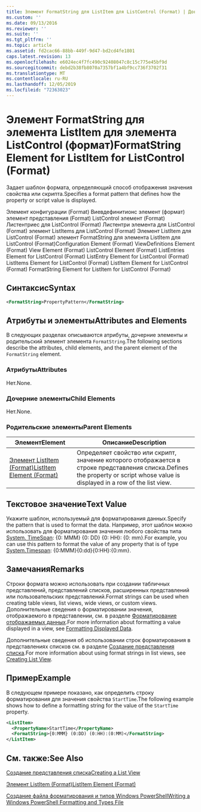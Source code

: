 ```yaml
---
title: Элемент FormatString для ListItem для ListControl (Format) | Документация Майкрософт
ms.custom: ''
ms.date: 09/13/2016
ms.reviewer: ''
ms.suite: ''
ms.tgt_pltfrm: ''
ms.topic: article
ms.assetid: fd2cac66-88bb-449f-9d47-bd2cd4fe1801
caps.latest.revision: 13
ms.openlocfilehash: e6024ec4f7fc490c92408047c8c15c775e45bf9d
ms.sourcegitcommit: debd2b38fb8070a7357bf1a4bf9cc736f3702f31
ms.translationtype: MT
ms.contentlocale: ru-RU
ms.lasthandoff: 12/05/2019
ms.locfileid: "72363023"
---
```

# <a name="formatstring-element-for-listitem-for-listcontrol--format"></a><span data-ttu-id="ecdf3-102">Элемент FormatString для элемента ListItem для элемента ListControl (формат)</span><span class="sxs-lookup"><span data-stu-id="ecdf3-102">FormatString Element for ListItem for ListControl  (Format)</span></span>

<span data-ttu-id="ecdf3-103">Задает шаблон формата, определяющий способ отображения значения свойства или скрипта.</span><span class="sxs-lookup"><span data-stu-id="ecdf3-103">Specifies a format pattern that defines how the property or script value is displayed.</span></span>

<span data-ttu-id="ecdf3-104">Элемент конфигурации (Format) Виевдефинитионс элемент (формат) элемент представления (Format) ListControl элемент (Format) Листентриес для ListControl (Format) Листентри элемента для ListControl (Format) элемент ListItems для ListControl (Format) Элемент ListItem для ListControl (Format) элемент FormatString для элемента ListItem для ListControl (Format)</span><span class="sxs-lookup"><span data-stu-id="ecdf3-104">Configuration Element (Format) ViewDefinitions Element (Format) View Element (Format) ListControl Element (Format) ListEntries Element for ListControl (Format) ListEntry Element for ListControl (Format) ListItems Element for ListControl (Format) ListItem Element for ListControl (Format) FormatString Element for ListItem for ListControl (Format)</span></span>

## <a name="syntax"></a><span data-ttu-id="ecdf3-105">Синтаксис</span><span class="sxs-lookup"><span data-stu-id="ecdf3-105">Syntax</span></span>

```xml
<FormatString>PropertyPattern</FormatString>
```

## <a name="attributes-and-elements"></a><span data-ttu-id="ecdf3-106">Атрибуты и элементы</span><span class="sxs-lookup"><span data-stu-id="ecdf3-106">Attributes and Elements</span></span>

<span data-ttu-id="ecdf3-107">В следующих разделах описываются атрибуты, дочерние элементы и родительский элемент элемента `FormatString`.</span><span class="sxs-lookup"><span data-stu-id="ecdf3-107">The following sections describe the attributes, child elements, and the parent element of the `FormatString` element.</span></span>

### <a name="attributes"></a><span data-ttu-id="ecdf3-108">Атрибуты</span><span class="sxs-lookup"><span data-stu-id="ecdf3-108">Attributes</span></span>

<span data-ttu-id="ecdf3-109">Нет.</span><span class="sxs-lookup"><span data-stu-id="ecdf3-109">None.</span></span>

### <a name="child-elements"></a><span data-ttu-id="ecdf3-110">Дочерние элементы</span><span class="sxs-lookup"><span data-stu-id="ecdf3-110">Child Elements</span></span>

<span data-ttu-id="ecdf3-111">Нет.</span><span class="sxs-lookup"><span data-stu-id="ecdf3-111">None.</span></span>

### <a name="parent-elements"></a><span data-ttu-id="ecdf3-112">Родительские элементы</span><span class="sxs-lookup"><span data-stu-id="ecdf3-112">Parent Elements</span></span>

|<span data-ttu-id="ecdf3-113">Элемент</span><span class="sxs-lookup"><span data-stu-id="ecdf3-113">Element</span></span>|<span data-ttu-id="ecdf3-114">Описание</span><span class="sxs-lookup"><span data-stu-id="ecdf3-114">Description</span></span>|
|-------------|-----------------|
|[<span data-ttu-id="ecdf3-115">Элемент ListItem (Format)</span><span class="sxs-lookup"><span data-stu-id="ecdf3-115">ListItem Element (Format)</span></span>](./listitem-element-for-listitems-for-listcontrol-format.md)|<span data-ttu-id="ecdf3-116">Определяет свойство или скрипт, значение которого отображается в строке представления списка.</span><span class="sxs-lookup"><span data-stu-id="ecdf3-116">Defines the property or script whose value is displayed in a row of the list view.</span></span>|

## <a name="text-value"></a><span data-ttu-id="ecdf3-117">Текстовое значение</span><span class="sxs-lookup"><span data-stu-id="ecdf3-117">Text Value</span></span>

<span data-ttu-id="ecdf3-118">Укажите шаблон, используемый для форматирования данных.</span><span class="sxs-lookup"><span data-stu-id="ecdf3-118">Specify the pattern that is used to format the data.</span></span> <span data-ttu-id="ecdf3-119">Например, этот шаблон можно использовать для форматирования значения любого свойства типа [System. TimeSpan](/dotnet/api/System.TimeSpan): {0: MMM} {0: DD} {0: HH}: {0: mm}.</span><span class="sxs-lookup"><span data-stu-id="ecdf3-119">For example, you can use this pattern to format the value of any property that is of type [System.Timespan](/dotnet/api/System.TimeSpan): {0:MMM}{0:dd}{0:HH}:{0:mm}.</span></span>

## <a name="remarks"></a><span data-ttu-id="ecdf3-120">Замечания</span><span class="sxs-lookup"><span data-stu-id="ecdf3-120">Remarks</span></span>

<span data-ttu-id="ecdf3-121">Строки формата можно использовать при создании табличных представлений, представлений списков, расширенных представлений или пользовательских представлений.</span><span class="sxs-lookup"><span data-stu-id="ecdf3-121">Format strings can be used when creating table views, list views, wide views, or custom views.</span></span> <span data-ttu-id="ecdf3-122">Дополнительные сведения о форматировании значения, отображаемого в представлении, см. в разделе [Форматирование отображаемых данных](./formatting-displayed-data.md).</span><span class="sxs-lookup"><span data-stu-id="ecdf3-122">For more information about formatting a value displayed in a view, see [Formatting Displayed Data](./formatting-displayed-data.md).</span></span>

<span data-ttu-id="ecdf3-123">Дополнительные сведения об использовании строк форматирования в представлениях списков см. в разделе [Создание представления списка](./creating-a-list-view.md).</span><span class="sxs-lookup"><span data-stu-id="ecdf3-123">For more information about using format strings in list views, see [Creating List View](./creating-a-list-view.md).</span></span>

## <a name="example"></a><span data-ttu-id="ecdf3-124">Пример</span><span class="sxs-lookup"><span data-stu-id="ecdf3-124">Example</span></span>

<span data-ttu-id="ecdf3-125">В следующем примере показано, как определить строку форматирования для значения свойства `StartTime`.</span><span class="sxs-lookup"><span data-stu-id="ecdf3-125">The following example shows how to define a formatting string for the value of the `StartTime` property.</span></span>

```xml
<ListItem>
  <PropertyName>StartTime</PropertyName>
  <FormatString>{0:MMM} (0:DD) (0:HH):(0:MM)</FormatString>
</ListItem>
```

## <a name="see-also"></a><span data-ttu-id="ecdf3-126">См. также:</span><span class="sxs-lookup"><span data-stu-id="ecdf3-126">See Also</span></span>

[<span data-ttu-id="ecdf3-127">Создание представления списка</span><span class="sxs-lookup"><span data-stu-id="ecdf3-127">Creating a List View</span></span>](./creating-a-list-view.md)

[<span data-ttu-id="ecdf3-128">Элемент ListItem (Format)</span><span class="sxs-lookup"><span data-stu-id="ecdf3-128">ListItem Element (Format)</span></span>](./listitem-element-for-listitems-for-listcontrol-format.md)

[<span data-ttu-id="ecdf3-129">Создание файла форматирования и типов Windows PowerShell</span><span class="sxs-lookup"><span data-stu-id="ecdf3-129">Writing a Windows PowerShell Formatting and Types File</span></span>](./writing-a-powershell-formatting-file.md)
